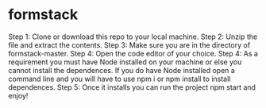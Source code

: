 # formstack
Step 1: Clone or download this repo to your local machine.
Step 2: Unzip the file and extract the contents.
Step 3: Make sure you are in the directory of formstack-master.
Step 4: Open the code editor of your choice.
Step 4: As a requirement you must have Node installed on your machine or else you cannot install the dependences. If you do have Node installed open a command line and you will have to use npm i or npm install to install dependences.
Step 5: Once it installs you can run the project npm start and enjoy!